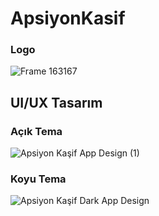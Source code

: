 # ApsiyonKasif

### Logo 
![Frame 163167](https://github.com/user-attachments/assets/e5b6b8fe-988f-4c15-aecf-6e3cd4ea4348)

## UI/UX Tasarım

### Açık Tema
![Apsiyon Kaşif App Design (1)](https://github.com/user-attachments/assets/39377bd3-dedc-4fcf-8c66-043b622f507f)

### Koyu Tema
![Apsiyon Kaşif Dark App Design](https://github.com/user-attachments/assets/0e190528-2001-4354-892b-758dc66de616)
